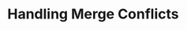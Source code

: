 ---
layout: module
leadingpath: ../
title: Handling Merge Conflicts
pre-requisites: CONT-CLI-20_Discarding-changes-modified-files
learning-objective: Discover how to handle merge conflicts.
screens:
  - lab:
      title: Creating a Merge Conflict
      id: CONT-CLI-21-lab-01
      presenter-script:
        - "Merge conflicts occur when we are merging branches and two pieces of conflicting information try to occupy the same space at the same time. Let's set up a merge conflict scenario so we can learn how to fix it."
      steps:
        - description: "Create and checkout a branch called `merge-me`."
          id: CONT-CLI-21-01-branch
        - description: "Create a file on your branch called `conflict.md`. Add several lines of text to your file, then stage it and commit it."
          id: CONT-CLI-21-01-commit-branch
        - description: "Checkout your `master` branch."
          id: CONT-CLI-21-01-checkout
        - description: "Create a file on your master branch that is also called `conflict.md`. Add several lines of text to your file, then stage it and commit it."
          id: CONT-CLI-21-01-commit-master
        - description: "Merge your merge-me branch into master. This should create a merge conflict."
          id: CONT-CLI-21-01-merge
  - video-slide:
      title: Handling Merge Conflicts
      video: https://www.youtube.com/watch?v=r5C6yXNaSGo
      video-script:
        - do: "Type `git status`"
          say: "Now that you have created a merge conflict, let's learn how to fix it using a simple text editor. First we will type git status and look for a section called unmerged paths. This tells us which files are creating the merge conflict."
        - do: "Type `atom conflict.md`"
          say: "Open the file in your text editor."
        - do: "Show the merge conflict markers"
          say: "First you will see a bunch of less than signs with the marker HEAD. Then you will see a chunk of content separated by a row of equal signs. Below the chunk of content, you will see a bunch of greater than signs with the marker merge-me. This is the text that is causing the conflict. The text above the equal signs is what is found in the checked out branch (in this case our master branch). And the text below the equal signs is what is found in the branch we are trying to merge."
        - do: "Delete text to clear the conflict"
          say: "We simply need to decide which text we want to keep."
        - do: "Delete the conflict markers"
          say: "Then delete the conflict markers."
        - do: "Click `Save > Quit`"
          say: "Save our file and then close our text editor."
        - do: "Type `git status`"
          say: "Now when we type git status, it will show us that we are still in the middle of a merge and we have a file ready to be committed."
        - do: "Type `git add conflict.md`"
          say: "Simply add the conflict file to the staging area."
        - do: "Type `git commit -m\"fix merge conflict\"`"
          say: "And commit the file to complete the merge."
      production-notes:
  - lab:
      title: Handling a Merge Conflict
      id: CONT-CLI-21-lab-02
      presenter-script:
        - Now that you have seen the steps for handling a merge conflict, go ahead and clear the merge conflict you created earlier.
      steps:
        - description: "Clear your merge conflict."
          id: CONT-CLI-21-02-resolve
additional-labs:
additional-questions:
resources:
  - title: "Video: GitHub & Git Foundations - Merge"
    url: https://youtu.be/yyLiplDQtf0

---